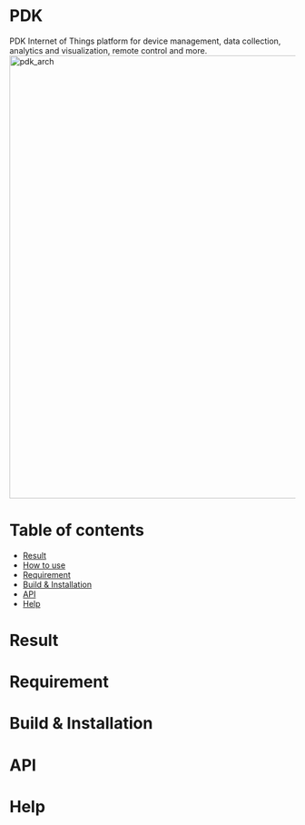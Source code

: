 # PDK
PDK Internet of Things platform for device management, data collection, analytics and visualization, remote control and more.
<img width="780" alt="pdk_arch" src="https://user-images.githubusercontent.com/38535571/85942352-a20ec800-b963-11ea-8d19-60207486f2a5.png">

Table of contents
=================
<!--ts-->
   * [Result](#Result)
   * [How to use](#How-to-use)
   * [Requirement](#Requirement)
   * [Build & Installation](#Build--Installation)
   * [API](#API)
   * [Help](#Help)
<!--te-->

Result
=======

Requirement
=======

Build & Installation
=======

API
=======

Help
=======
